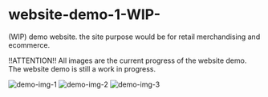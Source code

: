 # website-demo-1-WIP-
(WIP) demo website. the site purpose would be for retail merchandising and ecommerce. 

!!ATTENTION!!
All images are the current progress of the website demo. The website demo is still a work in progress.

![demo-img-1](https://i.imgur.com/9KMYf3F.png)
![demo-img-2](https://i.imgur.com/gcbYaOo.png)
![demo-img-3](https://i.imgur.com/IL1L0KH.png)
